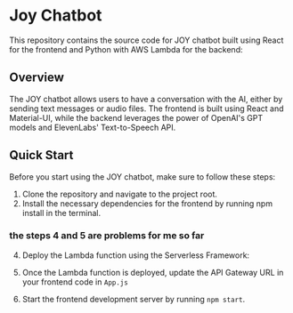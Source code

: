 # Joy Chatbot
This repository contains the source code for JOY chatbot built using React for the frontend and Python with AWS Lambda for the backend:



## Overview
The JOY chatbot allows users to have a conversation with the AI, either by sending text messages or audio files. The frontend is built using React and Material-UI, while the backend leverages the power of OpenAI's GPT models and ElevenLabs' Text-to-Speech API.

## Quick Start
Before you start using the JOY chatbot, make sure to follow these steps:

1. Clone the repository and navigate to the project root.
2. Install the necessary dependencies for the frontend by running npm install in the terminal.


### the steps 4 and 5 are problems for me so far 


4. Deploy the Lambda function using the Serverless Framework:
5. Once the Lambda function is deployed, update the API Gateway URL in your frontend code in `App.js`


6. Start the frontend development server by running `npm start`.


